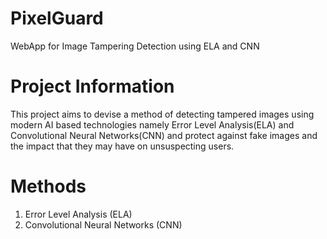 ﻿# PixelGuard
WebApp for Image Tampering Detection using ELA and CNN

# Project Information
This project aims to devise a method of detecting tampered images using modern AI based technologies namely Error Level Analysis(ELA) and Convolutional Neural Networks(CNN) and protect against fake images and the impact that they may have on unsuspecting users.

# Methods
1. Error Level Analysis (ELA)
2. Convolutional Neural Networks (CNN)



